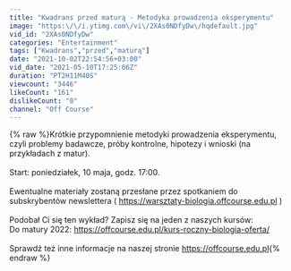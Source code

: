 ```yaml
---
title: "Kwadrans przed maturą - Metodyka prowadzenia eksperymentu"
image: "https:\/\/i.ytimg.com\/vi\/2XAs0NDfyDw\/hqdefault.jpg"
vid_id: "2XAs0NDfyDw"
categories: "Entertainment"
tags: ["Kwadrans","przed","maturą"]
date: "2021-10-02T22:54:56+03:00"
vid_date: "2021-05-10T17:25:06Z"
duration: "PT2H11M40S"
viewcount: "3446"
likeCount: "161"
dislikeCount: "0"
channel: "Off Course"
---
```

{% raw %}Krótkie przypomnienie metodyki prowadzenia eksperymentu, czyli problemy badawcze, próby kontrolne, hipotezy i wnioski (na przykładach z matur).<br /><br />Start: poniedziałek, 10 maja, godz. 17:00.<br /><br />Ewentualne materiały zostaną przesłane przez spotkaniem do subskrybentów newslettera ( <a rel="nofollow" target="blank" href="https://warsztaty-biologia.offcourse.edu.pl">https://warsztaty-biologia.offcourse.edu.pl</a> )<br /><br />Podobał Ci się ten wykład? Zapisz się na jeden z naszych kursów:<br />Do matury 2022: <a rel="nofollow" target="blank" href="https://offcourse.edu.pl/kurs-roczny-biologia-oferta/">https://offcourse.edu.pl/kurs-roczny-biologia-oferta/</a><br /><br />Sprawdź też inne informacje na naszej stronie <a rel="nofollow" target="blank" href="https://offcourse.edu.pl">https://offcourse.edu.pl</a>{% endraw %}
